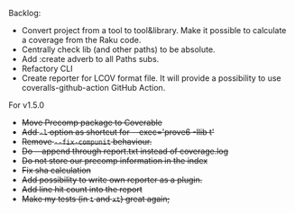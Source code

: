 Backlog:
* Convert project from a tool to tool&library. Make it possible to calculate a coverage from the Raku code.
* Centrally check lib (and other paths) to be absolute.
* Add :create adverb to all Paths subs.
* Refactory CLI
* Create reporter for LCOV format file. It will provide a possibility to use coveralls-github-action GitHub Action.

For v1.5.0
* ~~Move Precomp package to Coverable~~
* ~~Add `-l` option as shortcut for --exec='prove6 -Ilib t'~~
* ~~Remove `--fix-compunit` behaviour.~~
* ~~Do --append through report.txt instead of coverage.log~~
* ~~Do not store our precomp information in the index~~
* ~~Fix sha calculation~~
* ~~Add possibility to write own reporter as a plugin.~~
* ~~Add line hit count into the report~~
* ~~Make my tests (in `t` and `xt`) great again;~~
